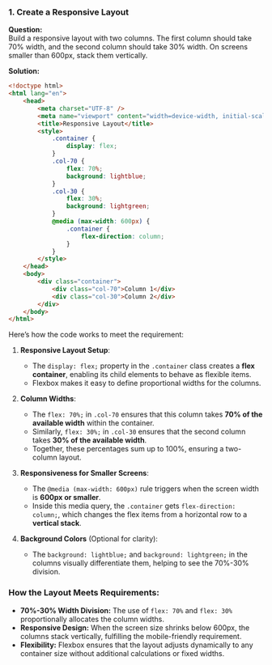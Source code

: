 
### **1. Create a Responsive Layout**

**Question:**  
Build a responsive layout with two columns. The first column should take 70% width, and the second column should take 30% width. On screens smaller than 600px, stack them vertically.

**Solution:**

```html
<!doctype html>
<html lang="en">
    <head>
        <meta charset="UTF-8" />
        <meta name="viewport" content="width=device-width, initial-scale=1.0" />
        <title>Responsive Layout</title>
        <style>
            .container {
                display: flex;
            }
            .col-70 {
                flex: 70%;
                background: lightblue;
            }
            .col-30 {
                flex: 30%;
                background: lightgreen;
            }
            @media (max-width: 600px) {
                .container {
                    flex-direction: column;
                }
            }
        </style>
    </head>
    <body>
        <div class="container">
            <div class="col-70">Column 1</div>
            <div class="col-30">Column 2</div>
        </div>
    </body>
</html>
```




Here’s how the code works to meet the requirement:

1. **Responsive Layout Setup**:
    
    - The `display: flex;` property in the `.container` class creates a **flex container**, enabling its child elements to behave as flexible items.
    - Flexbox makes it easy to define proportional widths for the columns.
2. **Column Widths**:
    
    - The `flex: 70%;` in `.col-70` ensures that this column takes **70% of the available width** within the container.
    - Similarly, `flex: 30%;` in `.col-30` ensures that the second column takes **30% of the available width**.
    - Together, these percentages sum up to 100%, ensuring a two-column layout.
3. **Responsiveness for Smaller Screens**:
    
    - The `@media (max-width: 600px)` rule triggers when the screen width is **600px or smaller**.
    - Inside this media query, the `.container` gets `flex-direction: column;`, which changes the flex items from a horizontal row to a **vertical stack**.
4. **Background Colors** (Optional for clarity):
    
    - The `background: lightblue;` and `background: lightgreen;` in the columns visually differentiate them, helping to see the 70%-30% division.

### **How the Layout Meets Requirements**:

- **70%-30% Width Division:** The use of `flex: 70%` and `flex: 30%` proportionally allocates the column widths.
- **Responsive Design:** When the screen size shrinks below 600px, the columns stack vertically, fulfilling the mobile-friendly requirement.
- **Flexibility:** Flexbox ensures that the layout adjusts dynamically to any container size without additional calculations or fixed widths.

